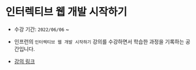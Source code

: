 # 인터렉티브 웹 개발 시작하기

- 수강 기간: `2022/06/06` ~ 

- 인프런의 `인터렉티브 웹 개발 시작하기`  강의를 수강하면서 학습한 과정을 기록하는 공간입니다. 
- [강의 링크](https://www.inflearn.com/course/interactive_web/dashboard)